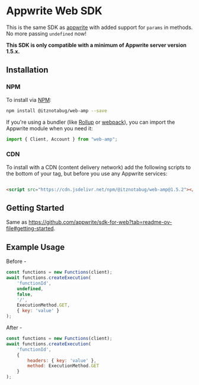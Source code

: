 # Appwrite Web SDK

This is the same SDK as [appwrite](https://www.npmjs.com/package/appwrite) with added support for `params` in methods.
No more passing `undefined` now!

**This SDK is only compatible with a minimum of Appwrite server version 1.5.x.**

## Installation

### NPM

To install via [NPM](https://www.npmjs.com/):

```bash
npm install @itznotabug/web-amp --save
```

If you're using a bundler (like [Rollup](https://rollupjs.org/) or [webpack](https://webpack.js.org/)), you can import
the Appwrite module when you need it:

```js
import { Client, Account } from "web-amp";
```

### CDN

To install with a CDN (content delivery network) add the following scripts to the bottom of your <body> tag, but before
you use any Appwrite services:

```html

<script src="https://cdn.jsdelivr.net/npm/@itznotabug/web-amp@1.5.2"></script>
```

## Getting Started

Same as https://github.com/appwrite/sdk-for-web?tab=readme-ov-file#getting-started.

## Example Usage

Before -

```js
const functions = new Functions(client);
await functions.createExecution(
    'functionId',
    undefined,
    false,
    '/',
    ExecutionMethod.GET,
    { key: 'value' }
);
```

After -

```js
const functions = new Functions(client);
await functions.createExecution(
    'functionId',
    {
        headers: { key: 'value' },
        method: ExecutionMethod.GET
    }
);
```